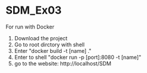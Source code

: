 # SDM_Ex03
For run with Docker
1. Download the project
2. Go to root dirctory with shell
3. Enter "docker build -t [name] ."
4. Enter to shell "docker run -p [port]:8080 -t [name]"
5. go to the website:
    http://localhost/SDM
